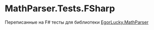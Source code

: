 # MathParser.Tests.FSharp

Переписанные на F# тесты для библиотеки [EgorLucky.MathParser](https://github.com/EgorLucky/mathparser) 
